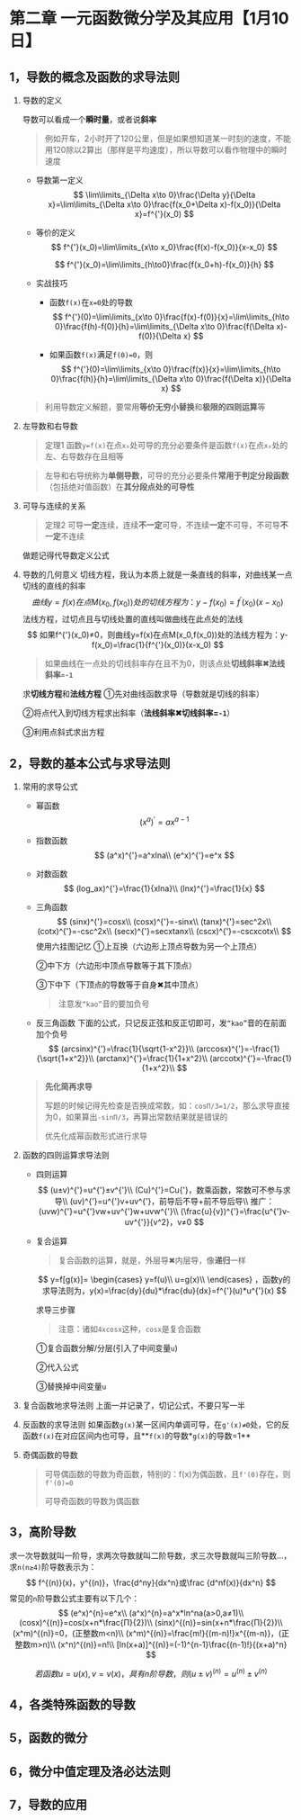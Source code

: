 # 第二章 一元函数微分学及其应用【1月10日】

## 1，导数的概念及函数的求导法则

1. 导数的定义

   导数可以看成一个**瞬时量**，或者说**斜率**

   > 例如开车，2小时开了120公里，但是如果想知道某一时刻的速度，不能用120除以2算出（那样是平均速度），所以导数可以看作物理中的瞬时速度

   + 导数第一定义
     $$
     \lim\limits_{\Delta x\to 0}\frac{\Delta y}{\Delta x}=\lim\limits_{\Delta x\to 0}\frac{f(x_0+\Delta x)-f(x_0)}{\Delta x}=f^{'}(x_0)
     $$

   + 等价的定义
     $$
     f^{'}(x_0)=\lim\limits_{x\to x_0}\frac{f(x)-f(x_0)}{x-x_0}
     $$

     $$
     f^{'}(x_0)=\lim\limits_{h\to0}\frac{f(x_0+h)-f(x_0)}{h}
     $$

   + 实战技巧

     + 函数`f(x)`在`x=0`处的导数
       $$
       f^{'}(0)=\lim\limits_{x\to 0}\frac{f(x)-f(0)}{x}=\lim\limits_{h\to 0}\frac{f(h)-f(0)}{h}=\lim\limits_{\Delta x\to 0}\frac{f(\Delta x)-f(0)}{\Delta x}
       $$

     + 如果函数`f(x)`满足`f(0)=0`，则
       $$
       f^{'}(0)=\lim\limits_{x\to 0}\frac{f(x)}{x}=\lim\limits_{h\to 0}\frac{f(h)}{h}=\lim\limits_{\Delta x\to 0}\frac{f(\Delta x)}{\Delta x}
       $$

   > 利用导数定义解题，要常用**等价无穷小替换**和**极限的四则运算**等

2. 左导数和右导数

   > 定理1 函数`y=f(x)`在点`x₀`处可导的充分必要条件是函数`f(x)`在点`x₀`处的左、右导数存在且相等

   > 左导和右导统称为**单侧导数**，可导的充分必要条件**常用于判定分段函数**（包括绝对值函数）在**其分段点处的可导性**

3. 可导与连续的关系

   > 定理2 可导**一定**连续，连续**不一定**可导，不连续**一定**不可导，不可导**不一定**不连续

   做题记得代导数定义公式

4. 导数的几何意义
   切线方程，我认为本质上就是一条直线的斜率，对曲线某一点切线的直线的斜率
   $$
   曲线y=f(x)在点M(x_0,f(x_0))处的切线方程为：y-f(x_0)=f^{'}(x_0)(x-x_0)
   $$
   法线方程，过切点且与切线处置的直线叫做曲线在此点处的法线
   $$
   如果f^{'}(x_0)≠0，则曲线y=f(x)在点M(x_0,f(x_0))处的法线方程为：y-f(x_0)=\frac{1}{f^{'}(x_0)}(x-x_0)
   $$

   > 如果曲线在一点处的切线斜率存在且不为0，则该点处**切线斜率✖法线斜率`=-1`**

   求**切线方程**和**法线方程**
   ①先对曲线函数求导（导数就是切线的斜率）

   ②将点代入到切线方程求出斜率（**法线斜率✖切线斜率=`-1`**）

   ③利用点斜式求出方程

## 2，导数的基本公式与求导法则

1. 常用的求导公式

   + 幂函数
     $$
     (x^a)^{'}=ax^{a-1}
     $$

   + 指数函数
     $$
     (a^x)^{'}=a^xlna\\
     (e^x)^{'}=e^x
     $$

   + 对数函数
     $$
     (log_ax)^{'}=\frac{1}{xlna}\\
     (lnx)^{'}=\frac{1}{x}
     $$

   + 三角函数
     $$
     (sinx)^{'}=cosx\\
     (cosx)^{'}=-sinx\\
     (tanx)^{'}=sec^2x\\
     (cotx)^{'}=-csc^2x\\
     (secx)^{'}=secxtanx\\
     (cscx)^{'}=-cscxcotx\\
     $$
     使用六挂图记忆
     ①上互换（六边形上顶点导数为另一个上顶点）

     ②中下方（六边形中顶点导数等于其下顶点）

     ③下中下（下顶点的导数等于自身✖其中顶点）

     > 注意发`“kao”`音的要加负号

   + 反三角函数
     下面的公式，只记反正弦和反正切即可，发`“kao”`音的在前面加个负号
     $$
     (arcsinx)^{'}=\frac{1}{\sqrt{1-x^2}}\\
     (arccosx)^{'}=-\frac{1}{\sqrt{1+x^2}}\\
     (arctanx)^{'}=\frac{1}{1+x^2}\\
     (arccotx)^{'}=-\frac{1}{1+x^2}\\
     $$

   > **先化简再求导**
   >
   > 写题的时候记得先检查是否换成常数，如：`cosΠ/3=1/2`，那么求导直接为0，如果算出`-sinΠ/3`，再算出常数结果就是错误的
   >
   > 优先化成幂函数形式进行求导

2. 函数的四则运算求导法则

   + 四则运算
     $$
     (u±v)^{'}=u^{'}±v^{'}\\
     (Cu)^{'}=Cu{'}，数乘函数，常数可不参与求导\\
     (uv)^{'}=u^{'}v+uv^{'}，前导后不导+前不导后导\\
     推广：(uvw)^{'}=u^{'}vw+uv^{'}w+uvw^{'}\\
     (\frac{u}{v})^{'}=\frac{u^{'}v-uv^{'}}{v^2}，v≠0
     $$
     
   + 复合运算

     > 复合函数的运算，就是，外层导✖内层导，像**递归**一样

     $$
     y=f[g(x)]=
      \begin{cases}
      y=f(u)\\
      u=g(x)\\
      \end{cases}
      ，函数y的求导法则为，y(x)=\frac{dy}{du}*\frac{du}{dx}=f^{'}(u)*u^{'}(x)
     $$

     求导三步骤

     > 注意：诸如`4xcosx`这种，`cosx`是复合函数

     ①复合函数分解/分层(引入了中间变量`u`)

     ②代入公式

     ③替换掉中间变量`u`

3. 复合函数地求导法则
   上面一并记录了，切记公式，不要只写一半

4. 反函数的求导法则
   如果函数`g(x)`某一区间内单调可导，在`g'(x)≠0`处，它的反函数`f(x)`在对应区间内也可导，且**`f(x)`的导数*`g(x)`的导数=1**

5. 奇偶函数的导数

   > 可导偶函数的导数为奇函数，特别的：f(x)为偶函数，且`f'(0)`存在，则`f'(0)=0`
   >
   > 可导奇函数的导数为偶函数

## 3，高阶导数

求一次导数就叫一阶导，求两次导数就叫二阶导数，求三次导数就叫三阶导数...，求`n(n≥4)`阶导数表示为：
$$
f^{(n)}(x)，y^{(n)}，\frac{d^ny}{dx^n}或\frac {d^nf(x)}{dx^n}
$$
常见的`n`阶导数公式主要有以下几个：
$$
(e^x)^{n}=e^x\\
(a^x)^{n}=a^x*ln^na(a>0,a≠1)\\
(cosx)^{(n)}=cos(x+n*\frac{Π}{2})\\
(sinx)^{(n)}=sin(x+n*\frac{Π}{2})\\
(x^m)^{(n)}=0，(正整数m<n)\\
(x^m)^{(n)}=\frac{m!}{(m-n)!}x^{(m-n)}，(正整数m>n)\\
(x^n)^{(n)}=n!\\
[ln(x+a)]^{(n)}=(-1)^{n-1}\frac{(n-1)!}{(x+a)^n}
$$

$$
若函数u=u(x),v=v(x)，具有n阶导数，则(u±v)^{(n)}=u^{(n)}±v^{(n)}
$$

## 4，各类特殊函数的导数

## 5，函数的微分

## 6，微分中值定理及洛必达法则

## 7，导数的应用
